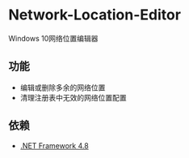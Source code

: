 # Network-Location-Editor
Windows 10网络位置编辑器

## 功能

* 编辑或删除多余的网络位置
* 清理注册表中无效的网络位置配置

## 依赖

* [.NET Framework 4.8](https://dotnet.microsoft.com/download/dotnet-framework/net48)
